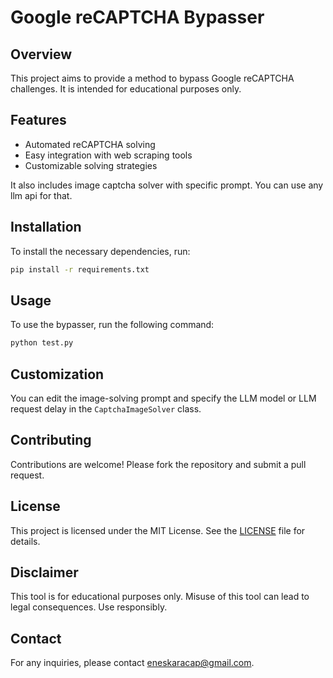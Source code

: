 # Google reCAPTCHA Bypasser

## Overview
This project aims to provide a method to bypass Google reCAPTCHA challenges. It is intended for educational purposes only.

## Features
- Automated reCAPTCHA solving
- Easy integration with web scraping tools
- Customizable solving strategies

It also includes image captcha solver with specific prompt. You can use any llm api for that.

## Installation
To install the necessary dependencies, run:
```bash
pip install -r requirements.txt
```

## Usage
To use the bypasser, run the following command:
```bash
python test.py
```

## Customization
You can edit the image-solving prompt and specify the LLM model or LLM request delay in the `CaptchaImageSolver` class.

## Contributing
Contributions are welcome! Please fork the repository and submit a pull request.

## License
This project is licensed under the MIT License. See the [LICENSE](LICENSE) file for details.

## Disclaimer
This tool is for educational purposes only. Misuse of this tool can lead to legal consequences. Use responsibly.

## Contact
For any inquiries, please contact [eneskaracap@gmail.com](mailto:eneskaracap@gmail.com).